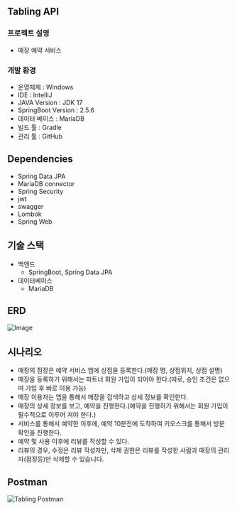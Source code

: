 ## Tabling API     

### 프로젝트 설명
- 매장 예약 서비스

### 개발 환경
- 운영체제 : Windows
- IDE : IntelliJ
- JAVA Version : JDK 17
- SpringBoot Version : 2.5.6
- 데이터 베이스 : MariaDB
- 빌드 툴 : Gradle
- 관리 툴 : GitHub

## Dependencies
- Spring Data JPA
- MariaDB connector
- Spring Security
- jwt
- swagger
- Lombok
- Spring Web


## 기술 스택
- 백엔드
    - SpringBoot, Spring Data JPA
- 데이터베이스
    - MariaDB

## ERD

![Image](https://github.com/ykchoi1203/tabling/assets/30820741/01e95bc4-b97f-4cf4-a92d-c2ebd2e53e00)

## 시나리오
- 매장의 점장은 예약 서비스 앱에 상점을 등록한다.(매장 명, 상점위치, 상점 설명)
- 매장을 등록하기 위해서는 파트너 회원 가입이 되어야 한다.(따로, 승인 조건은 없으며 가입 후 바로 이용 가능)
- 매장 이용자는 앱을 통해서 매장을 검색하고 상세 정보를 확인한다.
- 매장의 상세 정보를 보고, 예약을 진행한다.(예약을 진행하기 위해서는 회원 가입이 필수적으로 이루어 져야 한다.)
- 서비스를 통해서 예약한 이후에, 예약 10분전에 도착하여 키오스크를 통해서 방문 확인을 진행한다.
- 예약 및 사용 이후에 리뷰를 작성할 수 있다.
- 리뷰의 경우, 수정은 리뷰 작성자만, 삭제 권한은 리뷰를 작성한 사람과 매장의 관리자(점장등)만 삭제할 수 있습니다.

## Postman
![Tabling Postman](https://github.com/ykchoi1203/tabling/assets/30820741/135ebf3c-cef1-4453-9cac-3b75d7ac4941)

